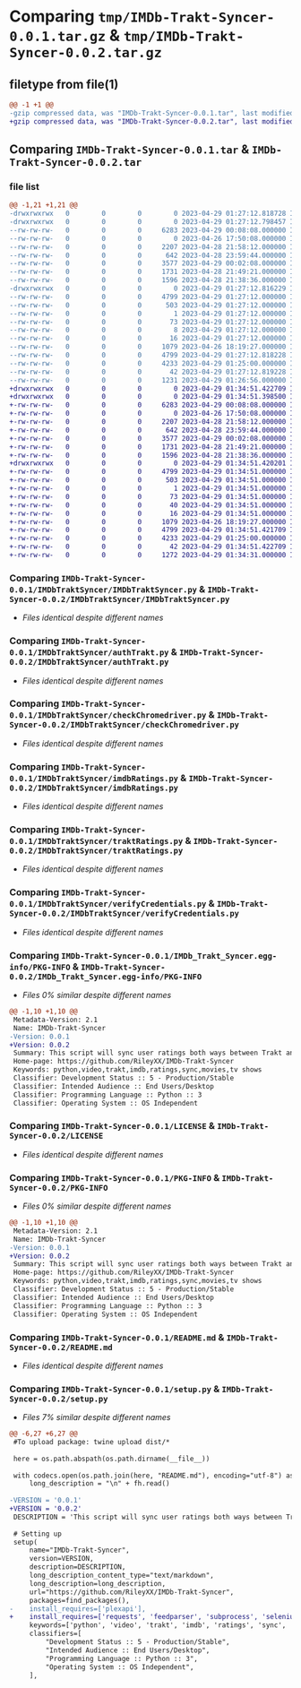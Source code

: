# Comparing `tmp/IMDb-Trakt-Syncer-0.0.1.tar.gz` & `tmp/IMDb-Trakt-Syncer-0.0.2.tar.gz`

## filetype from file(1)

```diff
@@ -1 +1 @@
-gzip compressed data, was "IMDb-Trakt-Syncer-0.0.1.tar", last modified: Sat Apr 29 01:27:12 2023, max compression
+gzip compressed data, was "IMDb-Trakt-Syncer-0.0.2.tar", last modified: Sat Apr 29 01:34:51 2023, max compression
```

## Comparing `IMDb-Trakt-Syncer-0.0.1.tar` & `IMDb-Trakt-Syncer-0.0.2.tar`

### file list

```diff
@@ -1,21 +1,21 @@
-drwxrwxrwx   0        0        0        0 2023-04-29 01:27:12.818728 IMDb-Trakt-Syncer-0.0.1/
-drwxrwxrwx   0        0        0        0 2023-04-29 01:27:12.798457 IMDb-Trakt-Syncer-0.0.1/IMDbTraktSyncer/
--rw-rw-rw-   0        0        0     6283 2023-04-29 00:08:08.000000 IMDb-Trakt-Syncer-0.0.1/IMDbTraktSyncer/IMDbTraktSyncer.py
--rw-rw-rw-   0        0        0        0 2023-04-26 17:50:08.000000 IMDb-Trakt-Syncer-0.0.1/IMDbTraktSyncer/__init__.py
--rw-rw-rw-   0        0        0     2207 2023-04-28 21:58:12.000000 IMDb-Trakt-Syncer-0.0.1/IMDbTraktSyncer/authTrakt.py
--rw-rw-rw-   0        0        0      642 2023-04-28 23:59:44.000000 IMDb-Trakt-Syncer-0.0.1/IMDbTraktSyncer/checkChromedriver.py
--rw-rw-rw-   0        0        0     3577 2023-04-29 00:02:08.000000 IMDb-Trakt-Syncer-0.0.1/IMDbTraktSyncer/imdbRatings.py
--rw-rw-rw-   0        0        0     1731 2023-04-28 21:49:21.000000 IMDb-Trakt-Syncer-0.0.1/IMDbTraktSyncer/traktRatings.py
--rw-rw-rw-   0        0        0     1596 2023-04-28 21:38:36.000000 IMDb-Trakt-Syncer-0.0.1/IMDbTraktSyncer/verifyCredentials.py
-drwxrwxrwx   0        0        0        0 2023-04-29 01:27:12.816229 IMDb-Trakt-Syncer-0.0.1/IMDb_Trakt_Syncer.egg-info/
--rw-rw-rw-   0        0        0     4799 2023-04-29 01:27:12.000000 IMDb-Trakt-Syncer-0.0.1/IMDb_Trakt_Syncer.egg-info/PKG-INFO
--rw-rw-rw-   0        0        0      503 2023-04-29 01:27:12.000000 IMDb-Trakt-Syncer-0.0.1/IMDb_Trakt_Syncer.egg-info/SOURCES.txt
--rw-rw-rw-   0        0        0        1 2023-04-29 01:27:12.000000 IMDb-Trakt-Syncer-0.0.1/IMDb_Trakt_Syncer.egg-info/dependency_links.txt
--rw-rw-rw-   0        0        0       73 2023-04-29 01:27:12.000000 IMDb-Trakt-Syncer-0.0.1/IMDb_Trakt_Syncer.egg-info/entry_points.txt
--rw-rw-rw-   0        0        0        8 2023-04-29 01:27:12.000000 IMDb-Trakt-Syncer-0.0.1/IMDb_Trakt_Syncer.egg-info/requires.txt
--rw-rw-rw-   0        0        0       16 2023-04-29 01:27:12.000000 IMDb-Trakt-Syncer-0.0.1/IMDb_Trakt_Syncer.egg-info/top_level.txt
--rw-rw-rw-   0        0        0     1079 2023-04-26 18:19:27.000000 IMDb-Trakt-Syncer-0.0.1/LICENSE
--rw-rw-rw-   0        0        0     4799 2023-04-29 01:27:12.818228 IMDb-Trakt-Syncer-0.0.1/PKG-INFO
--rw-rw-rw-   0        0        0     4233 2023-04-29 01:25:00.000000 IMDb-Trakt-Syncer-0.0.1/README.md
--rw-rw-rw-   0        0        0       42 2023-04-29 01:27:12.819228 IMDb-Trakt-Syncer-0.0.1/setup.cfg
--rw-rw-rw-   0        0        0     1231 2023-04-29 01:26:56.000000 IMDb-Trakt-Syncer-0.0.1/setup.py
+drwxrwxrwx   0        0        0        0 2023-04-29 01:34:51.422709 IMDb-Trakt-Syncer-0.0.2/
+drwxrwxrwx   0        0        0        0 2023-04-29 01:34:51.398500 IMDb-Trakt-Syncer-0.0.2/IMDbTraktSyncer/
+-rw-rw-rw-   0        0        0     6283 2023-04-29 00:08:08.000000 IMDb-Trakt-Syncer-0.0.2/IMDbTraktSyncer/IMDbTraktSyncer.py
+-rw-rw-rw-   0        0        0        0 2023-04-26 17:50:08.000000 IMDb-Trakt-Syncer-0.0.2/IMDbTraktSyncer/__init__.py
+-rw-rw-rw-   0        0        0     2207 2023-04-28 21:58:12.000000 IMDb-Trakt-Syncer-0.0.2/IMDbTraktSyncer/authTrakt.py
+-rw-rw-rw-   0        0        0      642 2023-04-28 23:59:44.000000 IMDb-Trakt-Syncer-0.0.2/IMDbTraktSyncer/checkChromedriver.py
+-rw-rw-rw-   0        0        0     3577 2023-04-29 00:02:08.000000 IMDb-Trakt-Syncer-0.0.2/IMDbTraktSyncer/imdbRatings.py
+-rw-rw-rw-   0        0        0     1731 2023-04-28 21:49:21.000000 IMDb-Trakt-Syncer-0.0.2/IMDbTraktSyncer/traktRatings.py
+-rw-rw-rw-   0        0        0     1596 2023-04-28 21:38:36.000000 IMDb-Trakt-Syncer-0.0.2/IMDbTraktSyncer/verifyCredentials.py
+drwxrwxrwx   0        0        0        0 2023-04-29 01:34:51.420201 IMDb-Trakt-Syncer-0.0.2/IMDb_Trakt_Syncer.egg-info/
+-rw-rw-rw-   0        0        0     4799 2023-04-29 01:34:51.000000 IMDb-Trakt-Syncer-0.0.2/IMDb_Trakt_Syncer.egg-info/PKG-INFO
+-rw-rw-rw-   0        0        0      503 2023-04-29 01:34:51.000000 IMDb-Trakt-Syncer-0.0.2/IMDb_Trakt_Syncer.egg-info/SOURCES.txt
+-rw-rw-rw-   0        0        0        1 2023-04-29 01:34:51.000000 IMDb-Trakt-Syncer-0.0.2/IMDb_Trakt_Syncer.egg-info/dependency_links.txt
+-rw-rw-rw-   0        0        0       73 2023-04-29 01:34:51.000000 IMDb-Trakt-Syncer-0.0.2/IMDb_Trakt_Syncer.egg-info/entry_points.txt
+-rw-rw-rw-   0        0        0       40 2023-04-29 01:34:51.000000 IMDb-Trakt-Syncer-0.0.2/IMDb_Trakt_Syncer.egg-info/requires.txt
+-rw-rw-rw-   0        0        0       16 2023-04-29 01:34:51.000000 IMDb-Trakt-Syncer-0.0.2/IMDb_Trakt_Syncer.egg-info/top_level.txt
+-rw-rw-rw-   0        0        0     1079 2023-04-26 18:19:27.000000 IMDb-Trakt-Syncer-0.0.2/LICENSE
+-rw-rw-rw-   0        0        0     4799 2023-04-29 01:34:51.421709 IMDb-Trakt-Syncer-0.0.2/PKG-INFO
+-rw-rw-rw-   0        0        0     4233 2023-04-29 01:25:00.000000 IMDb-Trakt-Syncer-0.0.2/README.md
+-rw-rw-rw-   0        0        0       42 2023-04-29 01:34:51.422709 IMDb-Trakt-Syncer-0.0.2/setup.cfg
+-rw-rw-rw-   0        0        0     1272 2023-04-29 01:34:31.000000 IMDb-Trakt-Syncer-0.0.2/setup.py
```

### Comparing `IMDb-Trakt-Syncer-0.0.1/IMDbTraktSyncer/IMDbTraktSyncer.py` & `IMDb-Trakt-Syncer-0.0.2/IMDbTraktSyncer/IMDbTraktSyncer.py`

 * *Files identical despite different names*

### Comparing `IMDb-Trakt-Syncer-0.0.1/IMDbTraktSyncer/authTrakt.py` & `IMDb-Trakt-Syncer-0.0.2/IMDbTraktSyncer/authTrakt.py`

 * *Files identical despite different names*

### Comparing `IMDb-Trakt-Syncer-0.0.1/IMDbTraktSyncer/checkChromedriver.py` & `IMDb-Trakt-Syncer-0.0.2/IMDbTraktSyncer/checkChromedriver.py`

 * *Files identical despite different names*

### Comparing `IMDb-Trakt-Syncer-0.0.1/IMDbTraktSyncer/imdbRatings.py` & `IMDb-Trakt-Syncer-0.0.2/IMDbTraktSyncer/imdbRatings.py`

 * *Files identical despite different names*

### Comparing `IMDb-Trakt-Syncer-0.0.1/IMDbTraktSyncer/traktRatings.py` & `IMDb-Trakt-Syncer-0.0.2/IMDbTraktSyncer/traktRatings.py`

 * *Files identical despite different names*

### Comparing `IMDb-Trakt-Syncer-0.0.1/IMDbTraktSyncer/verifyCredentials.py` & `IMDb-Trakt-Syncer-0.0.2/IMDbTraktSyncer/verifyCredentials.py`

 * *Files identical despite different names*

### Comparing `IMDb-Trakt-Syncer-0.0.1/IMDb_Trakt_Syncer.egg-info/PKG-INFO` & `IMDb-Trakt-Syncer-0.0.2/IMDb_Trakt_Syncer.egg-info/PKG-INFO`

 * *Files 0% similar despite different names*

```diff
@@ -1,10 +1,10 @@
 Metadata-Version: 2.1
 Name: IMDb-Trakt-Syncer
-Version: 0.0.1
+Version: 0.0.2
 Summary: This script will sync user ratings both ways between Trakt and IMDb.
 Home-page: https://github.com/RileyXX/IMDb-Trakt-Syncer
 Keywords: python,video,trakt,imdb,ratings,sync,movies,tv shows
 Classifier: Development Status :: 5 - Production/Stable
 Classifier: Intended Audience :: End Users/Desktop
 Classifier: Programming Language :: Python :: 3
 Classifier: Operating System :: OS Independent
```

### Comparing `IMDb-Trakt-Syncer-0.0.1/LICENSE` & `IMDb-Trakt-Syncer-0.0.2/LICENSE`

 * *Files identical despite different names*

### Comparing `IMDb-Trakt-Syncer-0.0.1/PKG-INFO` & `IMDb-Trakt-Syncer-0.0.2/PKG-INFO`

 * *Files 0% similar despite different names*

```diff
@@ -1,10 +1,10 @@
 Metadata-Version: 2.1
 Name: IMDb-Trakt-Syncer
-Version: 0.0.1
+Version: 0.0.2
 Summary: This script will sync user ratings both ways between Trakt and IMDb.
 Home-page: https://github.com/RileyXX/IMDb-Trakt-Syncer
 Keywords: python,video,trakt,imdb,ratings,sync,movies,tv shows
 Classifier: Development Status :: 5 - Production/Stable
 Classifier: Intended Audience :: End Users/Desktop
 Classifier: Programming Language :: Python :: 3
 Classifier: Operating System :: OS Independent
```

### Comparing `IMDb-Trakt-Syncer-0.0.1/README.md` & `IMDb-Trakt-Syncer-0.0.2/README.md`

 * *Files identical despite different names*

### Comparing `IMDb-Trakt-Syncer-0.0.1/setup.py` & `IMDb-Trakt-Syncer-0.0.2/setup.py`

 * *Files 7% similar despite different names*

```diff
@@ -6,27 +6,27 @@
 #To upload package: twine upload dist/*
 
 here = os.path.abspath(os.path.dirname(__file__))
 
 with codecs.open(os.path.join(here, "README.md"), encoding="utf-8") as fh:
     long_description = "\n" + fh.read()
 
-VERSION = '0.0.1'
+VERSION = '0.0.2'
 DESCRIPTION = 'This script will sync user ratings both ways between Trakt and IMDb.'
 
 # Setting up
 setup(
     name="IMDb-Trakt-Syncer",
     version=VERSION,
     description=DESCRIPTION,
     long_description_content_type="text/markdown",
     long_description=long_description,
     url="https://github.com/RileyXX/IMDb-Trakt-Syncer",
     packages=find_packages(),
-    install_requires=['plexapi'],
+    install_requires=['requests', 'feedparser', 'subprocess', 'selenium'],
     keywords=['python', 'video', 'trakt', 'imdb', 'ratings', 'sync', 'movies', 'tv shows'],
     classifiers=[
         "Development Status :: 5 - Production/Stable",
         "Intended Audience :: End Users/Desktop",
         "Programming Language :: Python :: 3",
         "Operating System :: OS Independent",
     ],
```

